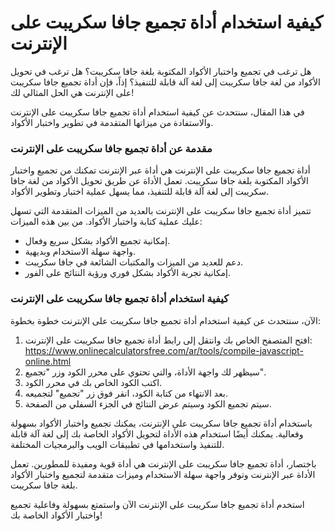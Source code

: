 كيفية استخدام أداة تجميع جافا سكريبت على الإنترنت
=================================================

هل ترغب في تجميع واختبار الأكواد المكتوبة بلغة جافا سكريبت؟ هل ترغب في تحويل الأكواد من لغة جافا سكريبت إلى لغة آلة قابلة للتنفيذ؟ إذاً، فإن أداة تجميع جافا سكريبت على الإنترنت هي الحل المثالي لك!

في هذا المقال، سنتحدث عن كيفية استخدام أداة تجميع جافا سكريبت على الإنترنت والاستفادة من ميزاتها المتقدمة في تطوير واختبار الأكواد.

### مقدمة عن أداة تجميع جافا سكريبت على الإنترنت

أداة تجميع جافا سكريبت على الإنترنت هي أداة عبر الإنترنت تمكنك من تجميع واختبار الأكواد المكتوبة بلغة جافا سكريبت. تعمل الأداة عن طريق تحويل الأكواد من لغة جافا سكريبت إلى لغة آلة قابلة للتنفيذ، مما يسهل عملية اختبار وتطوير الأكواد.

تتميز أداة تجميع جافا سكريبت على الإنترنت بالعديد من الميزات المتقدمة التي تسهل عليك عملية كتابة واختبار الأكواد. من بين هذه الميزات:

- إمكانية تجميع الأكواد بشكل سريع وفعال.
- واجهة سهلة الاستخدام وبديهية.
- دعم للعديد من الميزات والمكتبات الشائعة في جافا سكريبت.
- إمكانية تجربة الأكواد بشكل فوري ورؤية النتائج على الفور.

### كيفية استخدام أداة تجميع جافا سكريبت على الإنترنت

الآن، سنتحدث عن كيفية استخدام أداة تجميع جافا سكريبت على الإنترنت خطوة بخطوة:

1. افتح المتصفح الخاص بك وانتقل إلى رابط أداة تجميع جافا سكريبت على الإنترنت: <https://www.onlinecalculatorsfree.com/ar/tools/compile-javascript-online.html>
2. سيظهر لك واجهة الأداة، والتي تحتوي على محرر الكود وزر "تجميع".
3. اكتب الكود الخاص بك في محرر الكود.
4. بعد الانتهاء من كتابة الكود، انقر فوق زر "تجميع" لتجميعه.
5. سيتم تجميع الكود وسيتم عرض النتائج في الجزء السفلي من الصفحة.

باستخدام أداة تجميع جافا سكريبت على الإنترنت، يمكنك تجميع واختبار الأكواد بسهولة وفعالية. يمكنك أيضًا استخدام هذه الأداة لتحويل الأكواد الخاصة بك إلى لغة آلة قابلة للتنفيذ واستخدامها في تطبيقات الويب والبرمجيات المختلفة.

باختصار، أداة تجميع جافا سكريبت على الإنترنت هي أداة قوية ومفيدة للمطورين. تعمل الأداة عبر الإنترنت وتوفر واجهة سهلة الاستخدام وميزات متقدمة لتجميع واختبار الأكواد بلغة جافا سكريبت.

استخدم أداة تجميع جافا سكريبت على الإنترنت الآن واستمتع بسهولة وفاعلية تجميع واختبار الأكواد الخاصة بك!